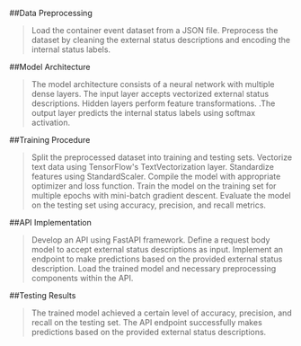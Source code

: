 ##Data Preprocessing

>Load the container event dataset from a JSON file.
>Preprocess the dataset by cleaning the external status descriptions and encoding the internal status labels.

##Model Architecture
>The model architecture consists of a neural network with multiple dense layers.
>The input layer accepts vectorized external status descriptions.
>Hidden layers perform feature transformations.
.The output layer predicts the internal status labels using softmax activation.

##Training Procedure
>Split the preprocessed dataset into training and testing sets.
>Vectorize text data using TensorFlow's TextVectorization layer.
>Standardize features using StandardScaler.
>Compile the model with appropriate optimizer and loss function.
>Train the model on the training set for multiple epochs with mini-batch gradient descent.
>Evaluate the model on the testing set using accuracy, precision, and recall metrics.

##API Implementation
>Develop an API using FastAPI framework.
>Define a request body model to accept external status descriptions as input.
>Implement an endpoint to make predictions based on the provided external status description.
>Load the trained model and necessary preprocessing components within the API.

##Testing Results
>The trained model achieved a certain level of accuracy, precision, and recall on the testing set.
>The API endpoint successfully makes predictions based on the provided external status descriptions.
